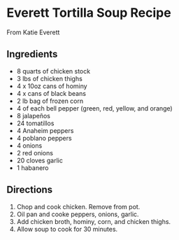 # Everett Tortilla Soup Recipe

From Katie Everett

## Ingredients

- 8 quarts of chicken stock
- 3 lbs of chicken thighs 
- 4 x 10oz cans of hominy
- 4 x cans of black beans 
- 2 lb bag of frozen corn
- 4 of each bell pepper (green, red, yellow, and orange)
- 8 jalapeños 
- 24 tomatillos 
- 4 Anaheim peppers
- 4 poblano peppers 
- 4 onions 
- 2 red onions 
- 20 cloves garlic 
- 1 habanero 

## Directions 

1. Chop and cook chicken. Remove from pot. 
2. Oil pan and cooke peppers, onions, garlic. 
3. Add chicken broth, hominy, corn, and chicken thighs.
4. Allow soup to cook for 30 minutes. 